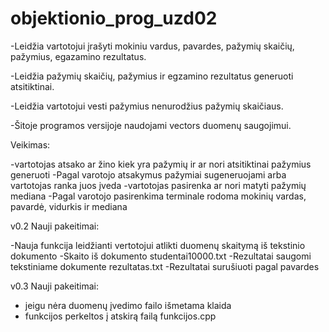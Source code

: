 # objektionio_prog_uzd02

-Leidžia vartotojui įrašyti mokiniu vardus, pavardes, pažymių skaičių, pažymius, egazamino rezultatus.

-Leidžia pažymių skaičių, pažymius ir egzamino rezultatus generuoti atsitiktinai.

-Leidžia vartotojui vesti pažymius nenurodžius pažymių skaičiaus.

-Šitoje programos versijoje naudojami vectors duomenų saugojimui.

Veikimas:

-vartotojas atsako ar žino kiek yra pažymių ir ar nori atsitiktinai pažymius generuoti
-Pagal varotojo atsakymus pažymiai sugeneruojami arba vartotojas ranka juos įveda
-vartotojas pasirenka ar nori matyti pažymių mediana
-Pagal varotojo pasirenkima terminale rodoma mokinių vardas, pavardė, vidurkis ir mediana

v0.2 Nauji pakeitimai:

-Nauja funkcija leidžianti vertotojui atlikti duomenų skaitymą iš tekstinio dokumento
-Skaito iš dokumento studentai10000.txt
-Rezultatai saugomi tekstiniame dokumente rezultatas.txt
-Rezultatai surušiuoti pagal pavardes

v0.3 Nauji pakeitimai:

- jeigu nėra duomenų įvedimo failo išmetama klaida
- funkcijos perkeltos į atskirą failą funkcijos.cpp
